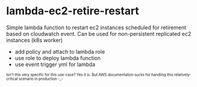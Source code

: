 # lambda-ec2-retire-restart
Simple lambda function to restart ec2 instances scheduled for retirement based on cloudwatch event.
Can be used for non-persistent replicated ec2 instances (k8s worker)

- add policy and attach to lambda role
- use role to deploy lambda function
- use event trigger yml for lambda

<sub><sup>
Isn't this very specific for this use-case? Yes it is. But AWS documentation sucks for handling this relatively-critical scenario in production -_-
</sup></sub>
